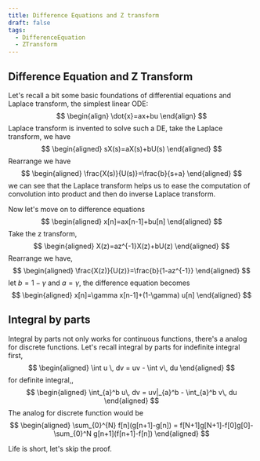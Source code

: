 ```yaml
---
title: Difference Equations and Z transform
draft: false
tags:
  - DifferenceEquation
  - ZTransform
---
```

## Difference Equation and Z Transform
Let's recall a bit some basic foundations of differential equations and Laplace transform, the simplest linear ODE:
$$
\begin{align}
\dot{x}=ax+bu
\end{align}
$$
Laplace transform is invented to solve such a DE, take the Laplace transform, we have
$$
\begin{aligned}
sX(s)=aX(s)+bU(s)
\end{aligned}
$$
Rearrange we have 
$$
\begin{aligned}
\frac{X(s)}{U(s)}=\frac{b}{s+a}
\end{aligned}
$$
we can see that the Laplace transform helps us to ease the computation of convolution into product and then do inverse Laplace transform. 

Now let's move on to difference equations
$$
\begin{aligned}
x[n]=ax[n-1]+bu[n]
\end{aligned}
$$
Take the z transform,
$$
\begin{aligned}
X(z)=az^{-1}X(z)+bU(z)
\end{aligned}
$$
Rearrange we have,
$$
\begin{aligned}
\frac{X(z)}{U(z)}=\frac{b}{1-az^{-1}}
\end{aligned}
$$
let $b=1-\gamma$ and $a=\gamma$, the difference equation becomes
$$
\begin{aligned}
x[n]=\gamma x[n-1]+(1-\gamma) u[n]
\end{aligned}
$$

## Integral by parts
Integral by parts not only works for continuous functions, there's a analog for discrete functions. Let's recall integral by parts for indefinite integral first,
$$
\begin{aligned}
\int u \, dv = uv - \int  v\, du  
\end{aligned}
$$
for definite integral,,
$$
\begin{aligned}
\int_{a}^b  u\, dv = uv|_{a}^b - \int_{a}^b v\, du 
\end{aligned}
$$
The analog for discrete function would be 
$$
\begin{aligned}
\sum_{0}^{N} f[n](g[n+1]-g[n]) = f[N+1]g[N+1]-f[0]g[0]-\sum_{0}^N g[n+1](f[n+1]-f[n])
\end{aligned}
$$

Life is short, let's skip the proof.